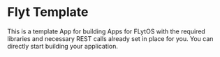 # Flyt Template
This is a template App for building Apps for FLytOS with the required libraries and necessary REST calls already set in place for you. You can directly start building your application. 
